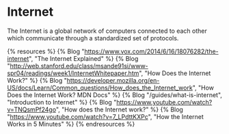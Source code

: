 # Internet

The Internet is a global network of computers connected to each other which communicate through a standardized set of protocols.

{% resources %}
  {% Blog "https://www.vox.com/2014/6/16/18076282/the-internet", "The Internet Explained" %}
  {% Blog "http://web.stanford.edu/class/msande91si/www-spr04/readings/week1/InternetWhitepaper.htm", "How Does the Internet Work?" %}
  {% Blog "https://developer.mozilla.org/en-US/docs/Learn/Common_questions/How_does_the_Internet_work", "How Does the Internet Work? MDN Docs" %}
  {% Blog "/guides/what-is-internet", "Introduction to Internet" %}
  {% Blog "https://www.youtube.com/watch?v=TNQsmPf24go", "How does the Internet work?" %}
  {% Blog "https://www.youtube.com/watch?v=7_LPdttKXPc", "How the Internet Works in 5 Minutes" %}
{% endresources %}
